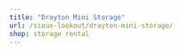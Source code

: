 ```yaml
---
title: "Drayton Mini Storage"
url: /sioux-lookout/drayton-mini-storage/
shop: storage rental
---
```

